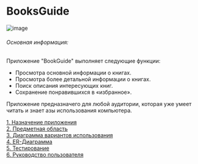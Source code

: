 # BooksGuide  
![image](https://github.com/aAa-AaA-aAa999/BookGuide/assets/98632330/18cba14c-88d5-4ba2-ab4f-f29145713325)  
  
###### Основная информация:  
Приложение "BookGuide" выполняет следующие функции:  
- Просмотра основной информации о книгах.  
- Просмотра более детальной информации о книгах.  
- Поиск описания интересующих книг.  
- Сохранение понравившихся в «избранное».


Приложение предназначего для любой аудитории, которая уже умеет читать и знает азы использования компьютера.  
  
[1. Назначение приложения](https://github.com/aAa-AaA-aAa999/BookGuide/wiki/1.-%D0%9D%D0%B0%D0%B7%D0%BD%D0%B0%D1%87%D0%B5%D0%BD%D0%B8%D0%B5-%D0%BF%D1%80%D0%BE%D0%B3%D1%80%D0%B0%D0%BC%D0%BC%D1%8B)  
[2. Предметная область](https://github.com/aAa-AaA-aAa999/BookGuide/wiki/2.-%D0%9F%D1%80%D0%B5%D0%B4%D0%BC%D0%B5%D1%82%D0%BD%D0%B0%D1%8F-%D0%BE%D0%B1%D0%BB%D0%B0%D1%81%D1%82%D1%8C)  
[3. Диаграмма вариантов использования](https://github.com/aAa-AaA-aAa999/BookGuide/wiki/3.-%D0%94%D0%B8%D0%B0%D0%B3%D1%80%D0%B0%D0%BC%D0%BC%D0%B0-%D0%B2%D0%B0%D1%80%D0%B8%D0%B0%D0%BD%D1%82%D0%BE%D0%B2-%D0%B8%D1%81%D0%BF%D0%BE%D0%BB%D1%8C%D0%B7%D0%BE%D0%B2%D0%B0%D0%BD%D0%B8%D1%8F)  
[4. ER-Диаграмма](https://github.com/aAa-AaA-aAa999/BookGuide/wiki/4.-ER%E2%80%90%D0%B4%D0%B8%D0%B0%D0%B3%D1%80%D0%B0%D0%BC%D0%BC%D0%B0)  
[5. Тестирование](https://github.com/aAa-AaA-aAa999/BookGuide/wiki/5.-%D0%A2%D0%B5%D1%81%D1%82%D0%B8%D1%80%D0%BE%D0%B2%D0%B0%D0%BD%D0%B8%D0%B5)  
[6. Руководство пользователя](https://github.com/aAa-AaA-aAa999/BookGuide/wiki/6.-%D0%A0%D1%83%D0%BA%D0%BE%D0%B2%D0%BE%D0%B4%D1%81%D1%82%D0%B2%D0%BE-%D0%BF%D0%BE%D0%BB%D1%8C%D0%B7%D0%BE%D0%B2%D0%B0%D1%82%D0%B5%D0%BB%D1%8F)  

